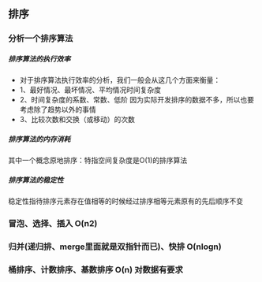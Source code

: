 ## 排序

### 分析一个排序算法
##### 排序算法的执行效率
- 对于排序算法执行效率的分析，我们一般会从这几个方面来衡量：
- 1、最好情况、最坏情况、平均情况时间复杂度
- 2、时间复杂度的系数、常数、低阶 因为实际开发排序的数据不多，所以也要考虑除了趋势以外的事情
- 3、比较次数和交换（或移动）的次数
##### 排序算法的内存消耗
其中一个概念原地排序：特指空间复杂度是O(1)的排序算法
##### 排序算法的稳定性
稳定性指待排序元素存在值相等的时候经过排序相等元素原有的先后顺序不变

### 冒泡、选择、插入 O(n2)
### 归并(递归排、merge里面就是双指针而已)、快排 O(nlogn)
### 桶排序、计数排序、基数排序 O(n) 对数据有要求 